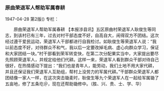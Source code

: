 ### 原曲荣退军人帮助军属春耕

1947-04-28
第2版()
专栏：

　　原曲荣退军人帮助军属春耕
    【本报涉县讯】五区原曲村荣退军人耿俊生等同志，到该村已有三年，过去对村干部态度不好，自高自大，闹得双方不团结。这次经过遵干爱民运动，荣退军人干部都进行自我检讨。如耿俊生等荣退军人说：“我以前态度不好，对待群众不和气，我以后一定要改掉毛病、虚心向群众学习，保证和大家团结一块。”村干部看到荣军转变快，在第二次分配果实当中，大家提出要尽先照顾荣退军人，并规定给他们代耕。这样一来，荣退军人看到群众干部对待自己很好，在热情感动下提出：“我们也是青年人，能劳动，我们土地不用大家代耕，并且还保证我们荣退军人互助组，帮村上没劳力的军属代耕。”干部群众荣退军人都团结像一家人一样，在这次突击锄麦时，耿俊生等九个荣退军人在一起给军属锄了五亩地，修了五条圪＠，现在还帮助锄修中。（胜、兴、贵、士、学、华）
